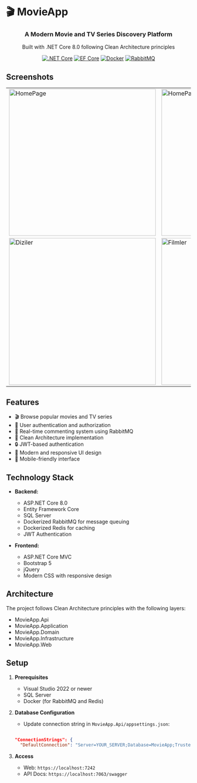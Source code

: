 # 🎬 MovieApp

<div align="center">
    <h3>A Modern Movie and TV Series Discovery Platform</h3>
    <p>Built with .NET Core 8.0 following Clean Architecture principles</p>

[![.NET Core](https://img.shields.io/badge/-.NET%20Core%208.0-512BD4?style=for-the-badge&logo=.net&logoColor=white)](https://dotnet.microsoft.com/)
[![EF Core](https://img.shields.io/badge/-EF%20Core-512BD4?style=for-the-badge&logo=.net&logoColor=white)](https://docs.microsoft.com/ef/core/)
[![Docker](https://img.shields.io/badge/-Docker-2496ED?style=for-the-badge&logo=docker&logoColor=white)](https://www.docker.com/)
[![RabbitMQ](https://img.shields.io/badge/-RabbitMQ-FF6600?style=for-the-badge&logo=rabbitmq&logoColor=white)](https://www.rabbitmq.com/)
</div>

## Screenshots

<div align="center">
    <table>
        <tr>
            <td>
                <img src="https://github.com/user-attachments/assets/a81beef8-19d1-4785-a061-7579d70c71b8" alt="HomePage" width="400"/>
            </td>
            <td>
                <img src="https://github.com/user-attachments/assets/80b7b03d-6aa4-4b3e-9fe4-6a02dd9dbd52" alt="HomePage2" width="400"/>
            </td>
        </tr>
        <tr>
            <td>
                <img src="https://github.com/user-attachments/assets/8ec583f6-d831-4baf-bb80-8bfbebf1a52a" alt="Diziler" width="400"/>
            </td>
            <td>
                <img src="https://github.com/user-attachments/assets/c4abc1cd-1f76-4003-b170-1e49cac34988" alt="Filmler" width="400"/>
            </td>
        </tr>
    </table>
</div>







## Features

- 🎬 Browse popular movies and TV series
- 👥 User authentication and authorization
- 💬 Real-time commenting system using RabbitMQ
- 🎯 Clean Architecture implementation
- 🔒 JWT-based authentication
- 🎨 Modern and responsive UI design
- 📱 Mobile-friendly interface

## Technology Stack

- **Backend:**
  - ASP.NET Core 8.0
  - Entity Framework Core
  - SQL Server
  - Dockerized RabbitMQ for message queuing
  - Dockerized Redis for caching
  - JWT Authentication

- **Frontend:**
  - ASP.NET Core MVC
  - Bootstrap 5
  - jQuery
  - Modern CSS with responsive design

## Architecture

The project follows Clean Architecture principles with the following layers:
- MovieApp.Api
- MovieApp.Application
- MovieApp.Domain
- MovieApp.Infrastructure
- MovieApp.Web

## Setup

1. **Prerequisites**
   - Visual Studio 2022 or newer
   - SQL Server
   - Docker (for RabbitMQ and Redis)
     
2. **Database Configuration**

   - Update connection string in `MovieApp.Api/appsettings.json`:

   ```json

   "ConnectionStrings": {
     "DefaultConnection": "Server=YOUR_SERVER;Database=MovieApp;Trusted_Connection=True;TrustServerCertificate=True"

3. **Access**
   - Web: `https://localhost:7242`
   - API Docs: `https://localhost:7063/swagger`
  
